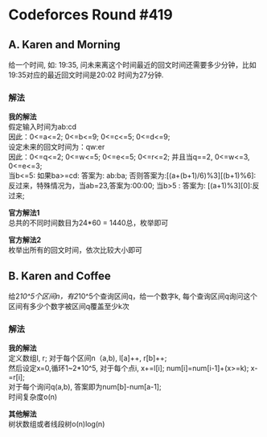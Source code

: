 # Codeforces Round #419

## A. Karen and Morning
给一个时间, 如: 19:35, 问未来离这个时间最近的回文时间还需要多少分钟，比如 19:35对应的最近回文时间是20:02
时间为27分钟.

### 解法
<b>我的解法</b>  
假定输入时间为ab:cd  
因此：0<=a<=2; 0<=b<=9; 0<=c<=5; 0<=d<=9;  
设定未来的回文时间为：qw:er  
因此：0<=q<=2; 0<=w<=5; 0<=e<=5; 0<=r<=2; 并且当q==2, 0<=w<=3, 0<=e<=3;  
当b<=5: 如果ba>=cd: 答案为: ab:ba; 否则答案为:[(a+(b+1)/6)%3][(b+1)%6]:反过来，特殊情况为，当ab=23,答案为:00:00;
当b>5 : 答案为: [(a+1)%3][0]:反过来;   

<b>官方解法1</b>  
总共的不同时间数目为24*60 = 1440总，枚举即可

<b>官方解法2</b>  
枚举出所有的回文时间，依次比较大小即可

## B. Karen and Coffee
给2*10^5个区间n，有2*10^5个查询区间q，给一个数字k, 每个查询区间q询问这个区间有多少个数字被区间q覆盖至少k次

### 解法
<b>我的解法</b>  
定义数组l, r; 对于每个区间n（a,b), l[a]++, r[b]++;  
然后设定x=0,循环1~2*10^5, 对于每个点i, x+=l[i]; num[i]=num[i-1]+(x>=k); x-=r[i];  
对于每个询问q(a,b), 答案即为num[b]-num[a-1];  
时间复杂度o(n)

<b>其他解法</b>  
树状数组或者线段树o(n)log(n)